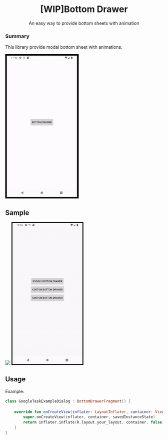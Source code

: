 <h1 align="center">[WIP]Bottom Drawer</h1>
<p align="center">An easy way to provide bottom sheets with animation</p>

### Summary
This library provide modal bottom sheet with animations.

![](/raw/sample_google_task.gif)

## Sample
![](/raw/sample_custom_1.gif)
![](/raw/sample_custom_2.gif)

## Usage

Example:

```kotlin
class GoogleTaskExampleDialog : BottomDrawerFragment() {

    override fun onCreateView(inflater: LayoutInflater, container: ViewGroup?, savedInstanceState: Bundle?): View? {
        super.onCreateView(inflater, container, savedInstanceState)
        return inflater.inflate(R.layout.your_layout, container, false)
    }
}
```
